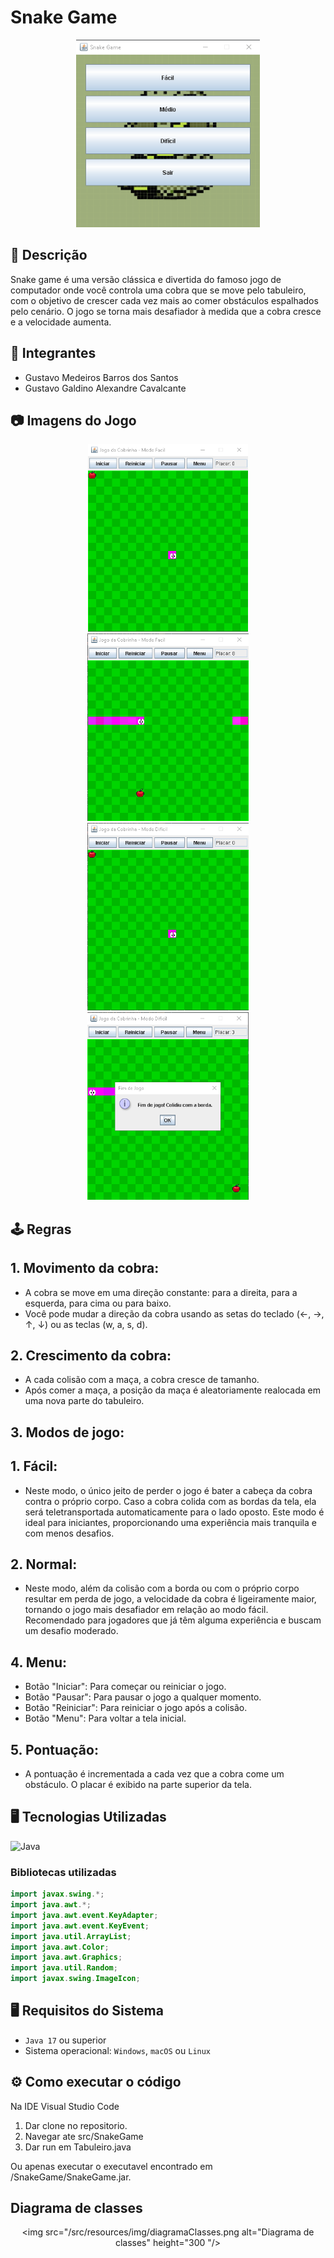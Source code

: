 # Snake Game

<div align="center">

<img src="/src/resources/img/telaInicial.png" alt="Tela inicial" height="300
"/>

</div>

## 📝 Descrição

Snake game é uma versão clássica e divertida do famoso jogo de computador onde você controla uma cobra que se move pelo tabuleiro, com o objetivo de crescer cada vez mais ao comer obstáculos espalhados pelo cenário. O jogo se torna mais desafiador à medida que a cobra cresce e a velocidade aumenta.

## 👥 Integrantes

-   Gustavo Medeiros Barros dos Santos
-   Gustavo Galdino Alexandre Cavalcante

## 📷 Imagens do Jogo

<div align="center">

<img src="/src/resources/img/PrintModoFacil.png" alt="Print facil" height="300
"/>
<img src="/src/resources/img/ModoFacil.png" alt="Modo facil" height="300
"/>
<img src="/src/resources/img/printModoDificil.png" alt="Print Dificil" height="300
"/>
<img src="/src/resources/img/ModoDificil.png" alt="Modo dificil" height="300
"/>

</div>

## 🕹️ Regras

## 1. Movimento da cobra:

- A cobra se move em uma direção constante: para a direita, para a esquerda, para cima ou para baixo.
- Você pode mudar a direção da cobra usando as setas do teclado (←, →, ↑, ↓) ou as teclas (w, a, s, d).

## 2. Crescimento da cobra:

- A cada colisão com a maça, a cobra cresce de tamanho.
- Após comer a maça, a posição da maça é aleatoriamente realocada em uma nova parte do tabuleiro.

## 3. Modos de jogo:

## 1. Fácil:

- Neste modo, o único jeito de perder o jogo é bater a cabeça da cobra contra o próprio corpo. Caso a cobra colida com as bordas da tela, ela será teletransportada automaticamente para o lado oposto. Este modo é ideal para iniciantes, proporcionando uma experiência mais tranquila e com menos desafios.

## 2. Normal:

- Neste modo, além da colisão com a borda ou com o próprio corpo resultar em perda de jogo, a velocidade da cobra é ligeiramente maior, tornando o jogo mais desafiador em relação ao modo fácil. Recomendado para jogadores que já têm alguma experiência e buscam um desafio moderado.

## 4. Menu:

- Botão "Iniciar": Para começar ou reiniciar o jogo.
- Botão "Pausar": Para pausar o jogo a qualquer momento.
- Botão "Reiniciar": Para reiniciar o jogo após a colisão.
- Botão "Menu": Para voltar a tela inicial.

## 5. Pontuação:

- A pontuação é incrementada a cada vez que a cobra come um obstáculo. O placar é exibido na parte superior da tela.

## 🖥️ Tecnologias Utilizadas

![Java](https://img.shields.io/badge/Java-ED8B00?style=for-the-badge&logo=openjdk&logoColor=white)

### Bibliotecas utilizadas

```java
import javax.swing.*;
import java.awt.*;
import java.awt.event.KeyAdapter;
import java.awt.event.KeyEvent;
import java.util.ArrayList;
import java.awt.Color;
import java.awt.Graphics;
import java.util.Random;
import javax.swing.ImageIcon;
```

## 🖥️ Requisitos do Sistema

-   `Java 17` ou superior
-   Sistema operacional: `Windows`, `macOS` ou `Linux`

## ⚙️ Como executar o código

Na IDE Visual Studio Code

1. Dar clone no repositorio.
2. Navegar ate src/SnakeGame
3. Dar run em Tabuleiro.java

Ou apenas executar o executavel encontrado em /SnakeGame/SnakeGame.jar.

## Diagrama de classes

<div align="center">

<img src="/src/resources/img/diagramaClasses.png alt="Diagrama de classes" height="300
"/>

</div>
